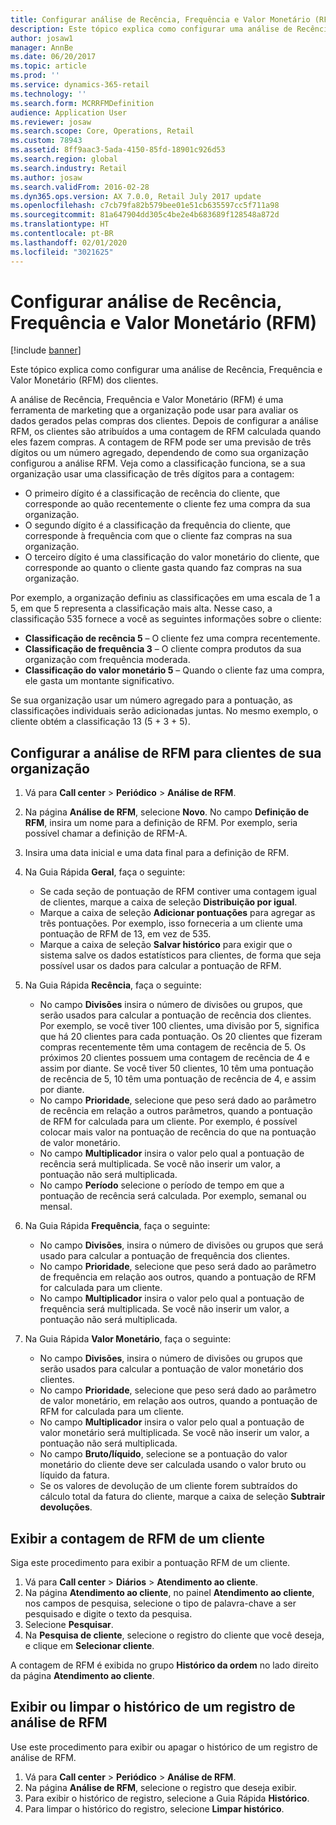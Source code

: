 ```yaml
---
title: Configurar análise de Recência, Frequência e Valor Monetário (RFM)
description: Este tópico explica como configurar uma análise de Recência, Frequência e Valor Monetário (RFM) dos clientes.
author: josaw1
manager: AnnBe
ms.date: 06/20/2017
ms.topic: article
ms.prod: ''
ms.service: dynamics-365-retail
ms.technology: ''
ms.search.form: MCRRFMDefinition
audience: Application User
ms.reviewer: josaw
ms.search.scope: Core, Operations, Retail
ms.custom: 78943
ms.assetid: 8ff9aac3-5ada-4150-85fd-18901c926d53
ms.search.region: global
ms.search.industry: Retail
ms.author: josaw
ms.search.validFrom: 2016-02-28
ms.dyn365.ops.version: AX 7.0.0, Retail July 2017 update
ms.openlocfilehash: c7cb79fa82b579bee01e51cb635597cc5f711a98
ms.sourcegitcommit: 81a647904dd305c4be2e4b683689f128548a872d
ms.translationtype: HT
ms.contentlocale: pt-BR
ms.lasthandoff: 02/01/2020
ms.locfileid: "3021625"
---
```

# <a name="set-up-recency-frequency-and-monetary-rfm-analysis"></a>Configurar análise de Recência, Frequência e Valor Monetário (RFM)

[!include [banner](includes/banner.md)]

Este tópico explica como configurar uma análise de Recência, Frequência e Valor Monetário (RFM) dos clientes.

A análise de Recência, Frequência e Valor Monetário (RFM) é uma ferramenta de marketing que a organização pode usar para avaliar os dados gerados pelas compras dos clientes. Depois de configurar a análise RFM, os clientes são atribuídos a uma contagem de RFM calculada quando eles fazem compras. A contagem de RFM pode ser uma previsão de três dígitos ou um número agregado, dependendo de como sua organização configurou a análise RFM. Veja como a classificação funciona, se a sua organização usar uma classificação de três dígitos para a contagem:

- O primeiro dígito é a classificação de recência do cliente, que corresponde ao quão recentemente o cliente fez uma compra da sua organização.
- O segundo dígito é a classificação da frequência do cliente, que corresponde à frequência com que o cliente faz compras na sua organização.
- O terceiro dígito é uma classificação do valor monetário do cliente, que corresponde ao quanto o cliente gasta quando faz compras na sua organização.

Por exemplo, a organização definiu as classificações em uma escala de 1 a 5, em que 5 representa a classificação mais alta. Nesse caso, a classificação 535 fornece a você as seguintes informações sobre o cliente:

- **Classificação de recência 5** – O cliente fez uma compra recentemente.
- **Classificação de frequência 3** – O cliente compra produtos da sua organização com frequência moderada.
- **Classificação do valor monetário 5** – Quando o cliente faz uma compra, ele gasta um montante significativo.

Se sua organização usar um número agregado para a pontuação, as classificações individuais serão adicionadas juntas. No mesmo exemplo, o cliente obtém a classificação 13 (5 + 3 + 5).

## <a name="set-up-rfm-analysis-for-the-customers-in-your-organization"></a>Configurar a análise de RFM para clientes de sua organização

1. Vá para **Call center** \> **Periódico** \> **Análise de RFM**.
2. Na página **Análise de RFM**, selecione **Novo**. No campo **Definição de RFM**, insira um nome para a definição de RFM. Por exemplo, seria possível chamar a definição de RFM-A.
3. Insira uma data inicial e uma data final para a definição de RFM.
4. Na Guia Rápida **Geral**, faça o seguinte:

    - Se cada seção de pontuação de RFM contiver uma contagem igual de clientes, marque a caixa de seleção **Distribuição por igual**.
    - Marque a caixa de seleção **Adicionar pontuações** para agregar as três pontuações. Por exemplo, isso forneceria a um cliente uma pontuação de RFM de 13, em vez de 535.
    - Marque a caixa de seleção **Salvar histórico** para exigir que o sistema salve os dados estatísticos para clientes, de forma que seja possível usar os dados para calcular a pontuação de RFM.

5. Na Guia Rápida **Recência**, faça o seguinte:

    - No campo **Divisões** insira o número de divisões ou grupos, que serão usados para calcular a pontuação de recência dos clientes. Por exemplo, se você tiver 100 clientes, uma divisão por 5, significa que há 20 clientes para cada pontuação. Os 20 clientes que fizeram compras recentemente têm uma contagem de recência de 5. Os próximos 20 clientes possuem uma contagem de recência de 4 e assim por diante. Se você tiver 50 clientes, 10 têm uma pontuação de recência de 5, 10 têm uma pontuação de recência de 4, e assim por diante.
    - No campo **Prioridade**, selecione que peso será dado ao parâmetro de recência em relação a outros parâmetros, quando a pontuação de RFM for calculada para um cliente. Por exemplo, é possível colocar mais valor na pontuação de recência do que na pontuação de valor monetário.
    - No campo **Multiplicador** insira o valor pelo qual a pontuação de recência será multiplicada. Se você não inserir um valor, a pontuação não será multiplicada.
    - No campo **Período** selecione o período de tempo em que a pontuação de recência será calculada. Por exemplo, semanal ou mensal.

6. Na Guia Rápida **Frequência**, faça o seguinte:

    - No campo **Divisões**, insira o número de divisões ou grupos que será usado para calcular a pontuação de frequência dos clientes.
    - No campo **Prioridade**, selecione que peso será dado ao parâmetro de frequência em relação aos outros, quando a pontuação de RFM for calculada para um cliente.
    - No campo **Multiplicador** insira o valor pelo qual a pontuação de frequência será multiplicada. Se você não inserir um valor, a pontuação não será multiplicada.

7. Na Guia Rápida **Valor Monetário**, faça o seguinte:

    - No campo **Divisões**, insira o número de divisões ou grupos que serão usados para calcular a pontuação de valor monetário dos clientes.
    - No campo **Prioridade**, selecione que peso será dado ao parâmetro de valor monetário, em relação aos outros, quando a pontuação de RFM for calculada para um cliente.
    - No campo **Multiplicador** insira o valor pelo qual a pontuação de valor monetário será multiplicada. Se você não inserir um valor, a pontuação não será multiplicada.
    - No campo **Bruto/líquido**, selecione se a pontuação do valor monetário do cliente deve ser calculada usando o valor bruto ou líquido da fatura.
    - Se os valores de devolução de um cliente forem subtraídos do cálculo total da fatura do cliente, marque a caixa de seleção **Subtrair devoluções**.

## <a name="view-a-customers-rfm-score"></a>Exibir a contagem de RFM de um cliente

Siga este procedimento para exibir a pontuação RFM de um cliente.

1. Vá para **Call center** \> **Diários** \> **Atendimento ao cliente**.
2. Na página **Atendimento ao cliente**, no painel **Atendimento ao cliente**, nos campos de pesquisa, selecione o tipo de palavra-chave a ser pesquisado e digite o texto da pesquisa.
3. Selecione **Pesquisar**.
4. Na **Pesquisa de cliente**, selecione o registro do cliente que você deseja, e clique em **Selecionar cliente**.

A contagem de RFM é exibida no grupo **Histórico da ordem** no lado direito da página **Atendimento ao cliente**.

## <a name="view-or-clear-the-history-of-an-rfm-analysis-record"></a>Exibir ou limpar o histórico de um registro de análise de RFM

Use este procedimento para exibir ou apagar o histórico de um registro de análise de RFM.

1. Vá para **Call center** \> **Periódico** \> **Análise de RFM**.
2. Na página **Análise de RFM**, selecione o registro que deseja exibir.
3. Para exibir o histórico de registro, selecione a Guia Rápida **Histórico**.
4. Para limpar o histórico do registro, selecione **Limpar histórico**.
